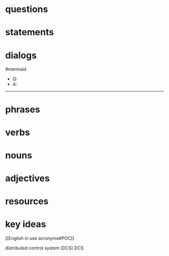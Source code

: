 # questions

# statements

# dialogs
#mermaid 

- Q:
- A:

---

# phrases

# verbs

# nouns

# adjectives

# resources





# key ideas

[[English in use acronyms#POC]]

distributed control system (DCS)
DCS
